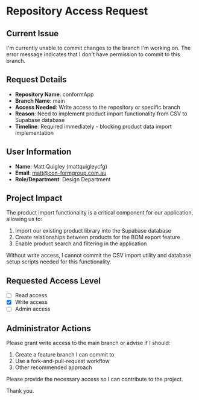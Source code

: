 # Repository Access Request

## Current Issue
I'm currently unable to commit changes to the branch I'm working on. The error message indicates that I don't have permission to commit to this branch.

## Request Details
- **Repository Name**: conformApp
- **Branch Name**: main
- **Access Needed**: Write access to the repository or specific branch
- **Reason**: Need to implement product import functionality from CSV to Supabase database
- **Timeline**: Required immediately - blocking product data import implementation

## User Information
- **Name**: Matt Quigley (mattquigleycfg)
- **Email**: matt@con-formgroup.com.au
- **Role/Department**: Design Department

## Project Impact
The product import functionality is a critical component for our application, allowing us to:
1. Import our existing product library into the Supabase database
2. Create relationships between products for the BOM export feature
3. Enable product search and filtering in the application

Without write access, I cannot commit the CSV import utility and database setup scripts needed for this functionality.

## Requested Access Level
- [ ] Read access
- [x] Write access
- [ ] Admin access

## Administrator Actions
Please grant write access to the main branch or advise if I should:
1. Create a feature branch I can commit to
2. Use a fork-and-pull-request workflow
3. Other recommended approach

Please provide the necessary access so I can contribute to the project.

Thank you.
